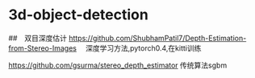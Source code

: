 # 3d-object-detection

##　双目深度估计
<https://github.com/ShubhamPatil7/Depth-Estimation-from-Stereo-Images> 　深度学习方法,pytorch0.4,在kitti训练

<https://github.com/gsurma/stereo_depth_estimator> 传统算法sgbm